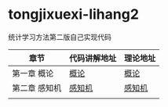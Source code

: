 # tongjixuexi-lihang2
统计学习方法第二版自己实现代码

| 章节          | 代码讲解地址                                                 | 理论地址                                                     |
| ------------- | ------------------------------------------------------------ | ------------------------------------------------------------ |
| 第一章 概论   | [概论](https://blog.csdn.net/qq_29407397/article/details/106633992) | [概论](https://blog.csdn.net/qq_29407397/article/details/106483266) |
| 第二章 感知机 | [感知机](https://blog.csdn.net/qq_29407397/article/details/106768120) | [感知机](https://blog.csdn.net/qq_29407397/article/details/106771040) |
|               |                                                              |                                                              |

